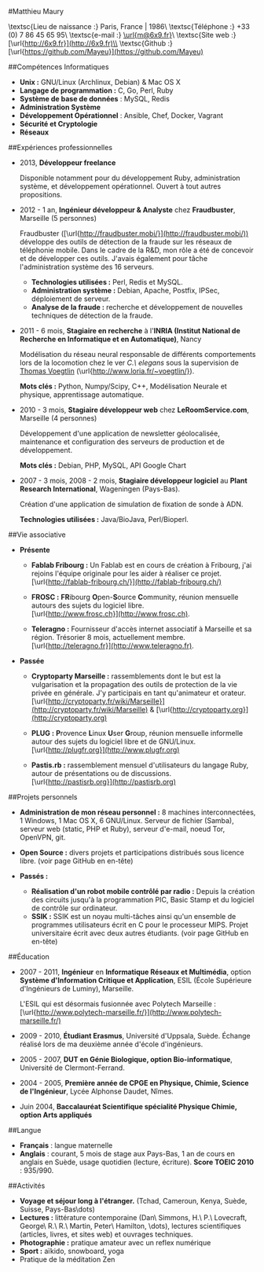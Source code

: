 #Matthieu Maury


\textsc{Lieu de naissance :} Paris, France  | 1986\\
\textsc{Téléphone :} +33 (0) 7 86 45 65 95\\
\textsc{e-mail :} [\url{m@6x9.fr}](mailto:m@6x9.fr)\\
\textsc{Site web :} [\url{http://6x9.fr}](http://6x9.fr)\\
\textsc{Github :} [\url{https://github.com/Mayeu}](https://github.com/Mayeu)

##Compétences Informatiques

*   **Unix :** GNU/Linux (Archlinux, Debian) \& Mac OS X
*   **Langage de programmation :** C, Go, Perl, Ruby
*   **Système de base de données** : MySQL, Redis
*   **Administration Système**
*   **Développement Opérationnel** : Ansible, Chef, Docker, Vagrant
*   **Sécurité et Cryptologie**
*   **Réseaux**

##Expériences professionnelles

*   2013, **Développeur freelance**

    Disponible notamment pour du développement Ruby, administration système, et
    développement opérationnel. Ouvert à tout autres propositions.

*   2012 - 1 an, **Ingénieur développeur & Analyste** chez **Fraudbuster**,
    Marseille (5 personnes)

    Fraudbuster ([\url{http://fraudbuster.mobi/}](http://fraudbuster.mobi/))
    développe des outils de détection de la fraude sur les réseaux de
    téléphonie mobile. Dans le cadre de la R&D, mon rôle a été de concevoir et
    de développer ces outils. J'avais également pour tâche l'administration
    système des 16 serveurs.

    -   **Technologies utilisées :** Perl, Redis et MySQL.
    -   **Administration système :** Debian, Apache, Postfix, IPSec, déploiement de
        serveur.
    -   **Analyse de la fraude :** recherche et développement de nouvelles
        techniques de détection de la fraude.

*   2011 - 6 mois, **Stagiaire en recherche** à l'**INRIA (Institut National de
    Recherche en Informatique et en Automatique)**, Nancy

    Modélisation du réseau neural responsable de différents
    comportements lors de la locomotion chez le ver *C.\ elegans* sous la
    supervision de [Thomas Voegtlin](http://www.loria.fr/~voegtlin/)
    (\url{http://www.loria.fr/~voegtlin/}).

    **Mots clés :** Python, Numpy/Scipy, C++, Modélisation Neurale et physique,
    apprentissage automatique.

*   2010 - 3 mois, **Stagiaire développeur web** chez **LeRoomService.com**,
    Marseille (4 personnes)

    Développement d'une application de newsletter géolocalisée, maintenance et
    configuration des serveurs de production et de développement.

    **Mots clés :** Debian, PHP, MySQL, API Google Chart

*   2007 - 3 mois, 2008 - 2 mois, **Stagiaire développeur logiciel** au **Plant
    Research International**, Wageningen (Pays-Bas).

    Création d'une application de simulation de fixation de sonde à ADN.

    **Technologies utilisées :** Java/BioJava, Perl/Bioperl.

##Vie associative

*   **Présente**
    -   **Fablab Fribourg :** Un Fablab est en cours de création à Fribourg,
        j'ai rejoins l'équipe originale pour les aider à réaliser ce
        projet.\
        [\url{http://fablab-fribourg.ch/}](http://fablab-fribourg.ch/)

    -   **FROSC :** **FR**ibourg **O**pen-**S**ource **C**ommunity, réunion
        mensuelle autours des sujets du logiciel libre.\
        [\url{http://www.frosc.ch}](http://www.frosc.ch).

    -   **Teleragno :** Fournisseur d'accès internet associatif à Marseille et
        sa région. Trésorier 8 mois, actuellement membre.\
        [\url{http://teleragno.fr}](http://www.teleragno.fr).

*   **Passée**
    -   **Cryptoparty Marseille :** rassemblements dont le but est la
        vulgarisation et la propagation des outils de protection de la vie
        privée en générale. J'y participais en tant qu'animateur et orateur.\
        [\url{http://cryptoparty.fr/wiki/Marseille}](http://cryptoparty.fr/wiki/Marseille)
        & [\url{http://cryptoparty.org}](http://cryptoparty.org)

    -   **PLUG :** **P**rovence **L**inux **U**ser **G**roup, réunion mensuelle
        informelle autour des sujets du logiciel libre et de GNU/Linux.\
        [\url{http://plugfr.org}](http://www.plugfr.org)

    -   **Pastis.rb :** rassemblement mensuel d'utilisateurs du langage Ruby,
        autour de présentations ou de discussions.\
        [\url{http://pastisrb.org}](http://pastisrb.org)

##Projets personnels

*   **Administration de mon réseau personnel :** 8 machines interconnectées, 1
    Windows, 1 Mac OS X, 6 GNU/Linux. Serveur de fichier (Samba), serveur web
    (static, PHP et Ruby), serveur d'e-mail, noeud Tor, OpenVPN, git.
*   **Open Source :** divers projets et participations distribués sous licence
    libre. (voir page GitHub en en-tête)

*   **Passés :**
    -   **Réalisation d'un robot mobile contrôlé par radio :** Depuis la
        création des circuits jusqu'à la programmation PIC, Basic Stamp et du
        logiciel de contrôle sur ordinateur.
    -   **SSIK :** SSIK est un noyau multi-tâches ainsi qu'un ensemble de
        programmes utilisateurs écrit en C pour le processeur MIPS. Projet
        universitaire écrit avec deux autres étudiants. (voir page GitHub en
        en-tête)

##Éducation

*   2007 - 2011, **Ingénieur** en **Informatique Réseaux et Multimédia**,
    option **Système d'Information Critique et Application**, ESIL (École
    Supérieure d'Ingénieurs de Luminy), Marseille.

    L'ESIL qui est désormais fusionnée avec Polytech Marseille :
    [\url{http://www.polytech-marseille.fr/}](http://www.polytech-marseille.fr/)

*   2009 - 2010, **Étudiant Erasmus**, Université d'Uppsala, Suède. Échange
    réalisé lors de ma deuxième année d'école d'ingénieurs.

*   2005 - 2007, **DUT en Génie Biologique, option Bio-informatique**,
    Université de Clermont-Ferrand.

*   2004 - 2005, **Première année de CPGE en Physique, Chimie, Science de
    l'Ingénieur**, Lycée Alphonse Daudet, Nîmes.

*   Juin 2004, **Baccalauréat Scientifique spécialité Physique Chimie, option
    Arts appliqués**

##Langue

*   **Français** : langue maternelle
*   **Anglais** : courant, 5 mois de stage aux Pays-Bas, 1 an de cours en
    anglais en Suède, usage quotidien (lecture, écriture). **Score TOEIC
    2010** : 935/990.

##Activités

*   **Voyage et séjour long à l'étranger.** (Tchad, Cameroun, Kenya, Suède,
    Suisse, Pays-Bas\dots)
*   **Lectures :** littérature contemporaine (Dan\ Simmons, H.\ P.\ Lovecraft,
    George\ R.\ R.\ Martin, Peter\ Hamilton, \dots), lectures scientifiques
    (articles, livres, et sites web) et ouvrages techniques.
*   **Photographie :** pratique amateur avec un reflex numérique
*   **Sport :** aïkido, snowboard, yoga
*   Pratique de la méditation Zen
